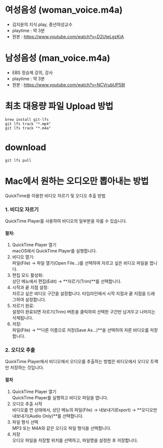 # 여성음성 (woman_voice.m4a)
- 김지윤의 지식 play, 중년여성교수
- playtime : 약 3분
- 원본 : https://www.youtube.com/watch?v=D2UteLgzKiA

# 남성음성 (man_voice.m4a)
- EBS 정승제 강의, 강사
- playtime : 약 3분
- 원본 : https://www.youtube.com/watch?v=NCVrubUP58I

# 최초 대용량 파일 Upload 방법
```shell
brew install git-lfs
git lfs track "*.mp4"
git lfs track "*.m4a"

```

# download
```shell
git lfs pull
```

# Mac에서 원하는 오디오만 뽑아내는 방법
QuickTime을 이용한 비디오 자르기 및 오디오 추출 방법

### 1. 비디오 자르기
QuickTime Player를 사용하여 비디오의 일부분을 자를 수 있습니다.

#### 절차:
1. QuickTime Player 열기  
macOS에서 QuickTime Player를 실행합니다.
2. 비디오 열기:  
파일(File) → 파일 열기(Open File...)를 선택하여 자르고 싶은 비디오 파일을 엽니다.
3. 편집 모드 활성화:  
상단 메뉴에서 편집(Edit) → **자르기(Trim)**를 선택합니다.
4. 시작과 끝 지점 설정:  
자르고 싶은 비디오 구간을 설정합니다. 타임라인에서 시작 지점과 끝 지점을 드래그하여 설정합니다.
5. 자르기 완료:  
설정이 완료되면 자르기(Trim) 버튼을 클릭하여 선택한 구간만 남겨두고 나머지는 삭제됩니다.
6. 저장:  
파일(File) → **다른 이름으로 저장(Save As…)**을 선택하여 자른 비디오를 저장합니다.

### 2. 오디오 추출
QuickTime Player에서 비디오에서 오디오를 추출하는 방법은 비디오에서 오디오 트랙만 저장하는 것입니다.

#### 절차
1. QuickTime Player 열기  
QuickTime Player를 실행하고 비디오 파일을 엽니다.
2. 오디오 추출 시작  
비디오를 연 상태에서, 상단 메뉴의 파일(File) → 내보내기(Export) → **오디오만 내보내기(Audio Only)**를 선택합니다.
3. 파일 형식 선택  
MP3 또는 M4A와 같은 오디오 파일 형식을 선택합니다.
4. 저장  
오디오 파일을 저장할 위치를 선택하고, 파일명을 설정한 후 저장합니다.